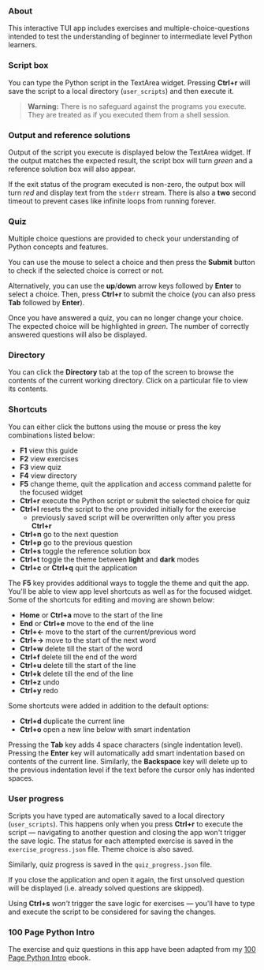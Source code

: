 ### About

This interactive TUI app includes exercises and multiple-choice-questions intended to test the understanding of beginner to intermediate level Python learners.

### Script box

You can type the Python script in the TextArea widget. Pressing **Ctrl+r** will save the script to a local directory (`user_scripts`) and then execute it.

> **Warning:** There is no safeguard against the programs you execute. They are treated as if you executed them from a shell session.

### Output and reference solutions

Output of the script you execute is displayed below the TextArea widget. If the output matches the expected result, the script box will turn *green* and a reference solution box will also appear.

If the exit status of the program executed is non-zero, the output box will turn *red* and display text from the `stderr` stream. There is also a **two** second timeout to prevent cases like infinite loops from running forever.

### Quiz

Multiple choice questions are provided to check your understanding of Python concepts and features.

You can use the mouse to select a choice and then press the **Submit** button to check if the selected choice is correct or not.

Alternatively, you can use the **up**/**down** arrow keys followed by **Enter** to select a choice. Then, press **Ctrl+r** to submit the choice (you can also press **Tab** followed by **Enter**).

Once you have answered a quiz, you can no longer change your choice. The expected choice will be highlighted in *green*. The number of correctly answered questions will also be displayed.

### Directory

You can click the **Directory** tab at the top of the screen to browse the contents of the current working directory. Click on a particular file to view its contents.

### Shortcuts

You can either click the buttons using the mouse or press the key combinations listed below:

* **F1** view this guide
* **F2** view exercises
* **F3** view quiz
* **F4** view directory
* **F5** change theme, quit the application and access command palette for the focused widget
* **Ctrl+r** execute the Python script or submit the selected choice for quiz
* **Ctrl+l** resets the script to the one provided initially for the exercise
    * previously saved script will be overwritten only after you press **Ctrl+r**
* **Ctrl+n** go to the next question
* **Ctrl+p** go to the previous question
* **Ctrl+s** toggle the reference solution box
* **Ctrl+t** toggle the theme between **light** and **dark** modes
* **Ctrl+c** or **Ctrl+q** quit the application

The **F5** key provides additional ways to toggle the theme and quit the app. You'll be able to view app level shortcuts as well as for the focused widget. Some of the shortcuts for editing and moving are shown below:

* **Home** or **Ctrl+a** move to the start of the line
* **End** or **Ctrl+e** move to the end of the line
* **Ctrl+←** move to the start of the current/previous word
* **Ctrl+→** move to the start of the next word
* **Ctrl+w** delete till the start of the word
* **Ctrl+f** delete till the end of the word
* **Ctrl+u** delete till the start of the line
* **Ctrl+k** delete till the end of the line
* **Ctrl+z** undo
* **Ctrl+y** redo

Some shortcuts were added in addition to the default options:

* **Ctrl+d** duplicate the current line
* **Ctrl+o** open a new line below with smart indentation

Pressing the **Tab** key adds 4 space characters (single indentation level). Pressing the **Enter** key will automatically add smart indentation based on contents of the current line. Similarly, the **Backspace** key will delete up to the previous indentation level if the text before the cursor only has indented spaces.

### User progress

Scripts you have typed are automatically saved to a local directory (`user_scripts`). This happens only when you press **Ctrl+r** to execute the script — navigating to another question and closing the app won't trigger the save logic. The status for each attempted exercise is saved in the `exercise_progress.json` file. Theme choice is also saved.

Similarly, quiz progress is saved in the `quiz_progress.json` file.

If you close the application and open it again, the first unsolved question will be displayed (i.e. already solved questions are skipped).

Using **Ctrl+s** *won't* trigger the save logic for exercises — you'll have to type and execute the script to be considered for saving the changes.

### 100 Page Python Intro

The exercise and quiz questions in this app have been adapted from my [100 Page Python Intro](https://github.com/learnbyexample/100_page_python_intro) ebook.

